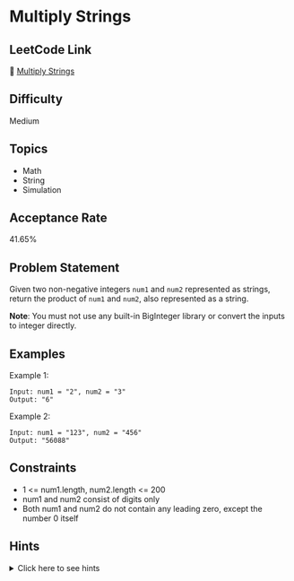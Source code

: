 # Multiply Strings

## LeetCode Link
🔗 [Multiply Strings](https://leetcode.com/problems/multiply-strings)

## Difficulty
Medium

## Topics
- Math
- String
- Simulation

## Acceptance Rate
41.65%

## Problem Statement
Given two non-negative integers `num1` and `num2` represented as strings, return the product of `num1` and `num2`, also represented as a string.

**Note**: You must not use any built-in BigInteger library or convert the inputs to integer directly.

## Examples
Example 1:
```
Input: num1 = "2", num2 = "3"
Output: "6"
```

Example 2:
```
Input: num1 = "123", num2 = "456"
Output: "56088"
```

## Constraints
- 1 <= num1.length, num2.length <= 200
- num1 and num2 consist of digits only
- Both num1 and num2 do not contain any leading zero, except the number 0 itself

## Hints
<details>
<summary>Click here to see hints</summary>

1. Remember how we do multiplication in elementary school
2. Break the problem into smaller sub-problems
3. Multiply each digit of one number with each digit of the other number
4. Add the results at appropriate positions
5. Handle carry-over during addition and multiplication

</details>
